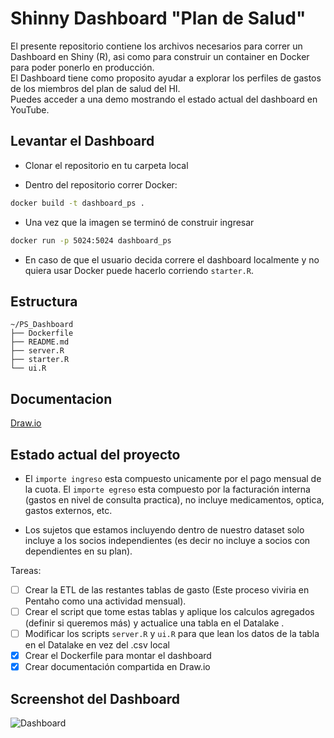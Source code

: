 # Shinny Dashboard "Plan de Salud"
El presente repositorio contiene los archivos necesarios para correr un Dashboard en Shiny (R), asi como para construir
un container en Docker para poder ponerlo en producción.<br>
El Dashboard tiene como proposito ayudar a explorar los perfiles de gastos de los miembros del plan de salud del HI.<br>
Puedes acceder a una demo mostrando el estado actual del dashboard en YouTube.

## Levantar el Dashboard
- Clonar el repositorio en tu carpeta local

- Dentro del repositorio correr Docker:
```bash
docker build -t dashboard_ps .
```
- Una vez que la imagen se terminó de construir ingresar
```bash
docker run -p 5024:5024 dashboard_ps
```
- En caso de que el usuario decida correre el dashboard localmente y no quiera usar Docker puede hacerlo corriendo `starter.R`. 

## Estructura 
```text
~/PS_Dashboard
├── Dockerfile
├── README.md
├── server.R
├── starter.R
└── ui.R
```

## Documentacion 
[Draw.io](https://drive.google.com/file/d/1hBPbHkGyVQ68m4H062RDr_Otk1WCx2iW/view?usp=sharing)

## Estado actual del proyecto
- El `importe ingreso` esta compuesto unicamente por el pago mensual de la cuota. El `importe egreso` esta compuesto por la facturación interna (gastos en nivel de consulta practica), no incluye medicamentos,  optica, gastos externos, etc.

- Los sujetos que estamos incluyendo dentro de nuestro dataset solo incluye a los socios independientes (es decir no incluye a socios con dependientes en su plan).

Tareas:

- [ ] Crear la ETL de las restantes tablas de gasto (Este proceso viviria en Pentaho como una actividad mensual).
- [ ] Crear el script que tome estas tablas y aplique los calculos agregados (definir si queremos más) y actualice una tabla en el Datalake .
- [ ] Modificar los scripts `server.R` y `ui.R` para que lean los datos de la tabla en el Datalake en vez del .csv local
- [x] Crear el Dockerfile para montar el dashboard
- [x] Crear documentación compartida en Draw.io

## Screenshot del Dashboard
![Dashboard](https://user-images.githubusercontent.com/43391630/94960610-30de3400-04c1-11eb-9a33-b66124948f18.png)
